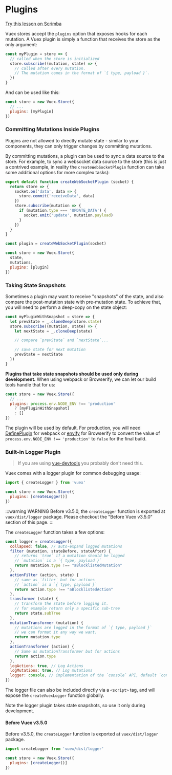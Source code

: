 # Plugins

<div class="scrimba"><a href="https://scrimba.com/p/pnyzgAP/cvp8ZkCR" target="_blank" rel="noopener noreferrer">Try this lesson on Scrimba</a></div>

Vuex stores accept the `plugins` option that <span class='definition'>exposes hooks for each mutation</span>. A Vuex plugin is simply a function that receives the store as the only argument:

``` js
const myPlugin = store => {
  // called when the store is initialized
  store.subscribe((mutation, state) => {
    // called after every mutation.
    // The mutation comes in the format of `{ type, payload }`.
  })
}
```

And can be used like this:

``` js
const store = new Vuex.Store({
  // ...
  plugins: [myPlugin]
})
```

### Committing Mutations Inside Plugins

<span class='important'>Plugins are not allowed to directly mutate state</span> - similar to your components, they can only trigger changes by committing mutations.

By committing mutations, a plugin can be used to <span class='comment' data-comment='In a way it is a side-effect; the real data exists in the store, and plugin passthrough any change on the data outside, and passthrough any outside change to the store'>sync a data source to the store</span>. For example, to sync a websocket data source to the store (this is just a contrived example, in reality the `createWebSocketPlugin` function can take some additional options for more complex tasks):

``` js
export default function createWebSocketPlugin (socket) {
  return store => {
    socket.on('data', data => {
      store.commit('receiveData', data)
    })
    store.subscribe(mutation => {
      if (mutation.type === 'UPDATE_DATA') {
        socket.emit('update', mutation.payload)
      }
    })
  }
}
```

``` js
const plugin = createWebSocketPlugin(socket)

const store = new Vuex.Store({
  state,
  mutations,
  plugins: [plugin]
})
```

### Taking State Snapshots

Sometimes a plugin may want to receive "snapshots" of the state, and also compare the post-mutation state with pre-mutation state. To achieve that, you will need to perform a deep-copy on the state object:

``` js
const myPluginWithSnapshot = store => {
  let prevState = _.cloneDeep(store.state)
  store.subscribe((mutation, state) => {
    let nextState = _.cloneDeep(state)

    // compare `prevState` and `nextState`...

    // save state for next mutation
    prevState = nextState
  })
}
```

**Plugins that take state snapshots should be used only during development.** When using webpack or Browserify, we can let our build tools handle that for us:

``` js
const store = new Vuex.Store({
  // ...
  plugins: process.env.NODE_ENV !== 'production'
    ? [myPluginWithSnapshot]
    : []
})
```

The plugin will be used by default. For production, you will need [DefinePlugin](https://webpack.js.org/plugins/define-plugin/) for webpack or [envify](https://github.com/hughsk/envify) for Browserify to convert the value of `process.env.NODE_ENV !== 'production'` to `false` for the final build.

### Built-in Logger Plugin

> If you are using [vue-devtools](https://github.com/vuejs/vue-devtools) you probably don't need this.

Vuex comes with a logger plugin for common debugging usage:

``` js
import { createLogger } from 'vuex'

const store = new Vuex.Store({
  plugins: [createLogger()]
})
```

:::warning WARNING
Before v3.5.0, the `createLogger` function is exported at `vuex/dist/logger` package. Please checkout the "Before Vuex v3.5.0" section of this page.
:::

The `createLogger` function takes a few options:

``` js
const logger = createLogger({
  collapsed: false, // auto-expand logged mutations
  filter (mutation, stateBefore, stateAfter) {
    // returns `true` if a mutation should be logged
    // `mutation` is a `{ type, payload }`
    return mutation.type !== "aBlocklistedMutation"
  },
  actionFilter (action, state) {
    // same as `filter` but for actions
    // `action` is a `{ type, payload }`
    return action.type !== "aBlocklistedAction"
  },
  transformer (state) {
    // transform the state before logging it.
    // for example return only a specific sub-tree
    return state.subTree
  },
  mutationTransformer (mutation) {
    // mutations are logged in the format of `{ type, payload }`
    // we can format it any way we want.
    return mutation.type
  },
  actionTransformer (action) {
    // Same as mutationTransformer but for actions
    return action.type
  },
  logActions: true, // Log Actions
  logMutations: true, // Log mutations
  logger: console, // implementation of the `console` API, default `console`
})
```

The logger file can also be included directly via a `<script>` tag, and will expose the `createVuexLogger` function globally.

Note the logger plugin takes state snapshots, so use it only during development.

#### Before Vuex v3.5.0

Before v3.5.0, the `createLogger` function is exported at `vuex/dist/logger` package.

``` js
import createLogger from 'vuex/dist/logger'

const store = new Vuex.Store({
  plugins: [createLogger()]
})
```
